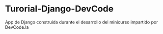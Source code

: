 # Turorial-Django-DevCode
App de Django construida durante el desarrollo del minicurso impartido por DevCode.la
